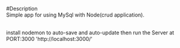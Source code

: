 #Description <br>
Simple app for using MySql with Node(crud application). <br>

<run><br>
install nodemon to auto-save and auto-update then run the Server at PORT:3000 'http://localhost:3000/'